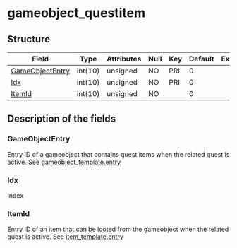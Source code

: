 # gameobject\_questitem

## Structure

| Field                               | Type        | Attributes | Null | Key | Default | Extra | Comment |
|-------------------------------------|-------------|------------|------|-----|---------|-------|---------|
| [GameObjectEntry](#gameobjectentry) | int(10)     | unsigned   | NO   | PRI | 0       |       |         |
| [Idx](#idx)                         | int(10)     | unsigned   | NO   | PRI | 0       |       |         |
| [ItemId](#itemid)                   | int(10)     | unsigned   | NO   |     | 0       |       |         |

## Description of the fields

### GameObjectEntry

Entry ID of a gameobject that contains quest items when the related quest is active. See [gameobject_template.entry](gameobject_template.md#entry)

### Idx

Index

### ItemId

Entry ID of an item that can be looted from the gameobject when the related quest is active. See [item_template.entry](item_template.md#entry)

